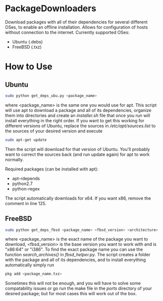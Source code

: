 # PackageDownloaders
Download packages with all of their dependencies for several different OSes, to enable an offline installation. Allows for configuration of hosts without connection to the internet.
Currently supported OSes:
* Ubuntu (.debs)
* FreeBSD (.txz)


# How to Use

## Ubuntu
```bash
sudo python get_deps_ubu.py <package_name>
```
where <package_name> is the same one you would use for apt. This script will use apt to download a package and all of its dependencies, organize them into directories and create an _installer.sh_ file that once you run will install everything in the right order.
If you want to get this working for different versions of Ubuntu, replace the sources in _/etc/apt/sources.list_ to the sources of your desired version and execute
```bash
sudo apt-get update
```
Then the script will download for that version of Ubuntu. You'll probably want to correct the sources back (and run update again) for apt to work normally.

Required packages (can be installed with apt):
* apt-rdepends
* python2.7
* python-regex

The script automatically downloads for x64. If you want x86, remove the comment in line 125.

## FreeBSD
```bash
sudo python get_deps_fbsd <package_name> <fbsd_version> <architecture>
```
where <package_name> is the exact name of the package you want to download, <fbsd_version> is the base version you want to work with and <architecture> is "x86:64" or "i386". To find the exact package name you can use the function _search_archives()_ in _fbsd_helper.py_.
The script creates a folder with the package and all of its dependencies, and to install everything automatically simply run
```bash
pkg add <package_name.txz>
```
Sometimes this will not be enough, and you will have to solve some compatability issues or go run the make file in the _ports_ directory of your desired package; but for most cases this will work out of the box.